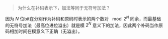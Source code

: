 > 为什么在补码表示下，加法等同于无符号加法？

因为 $N$ 位bit在分别作为补码和原码时表示的两个数对 $\mod 2^N$ 同余，而最基础的无符号加法（最高位进位溢出）就是模 $2^N$ 意义下的加法，因此两个补码当作原码相加时间在模意义下正确（无溢出）。

